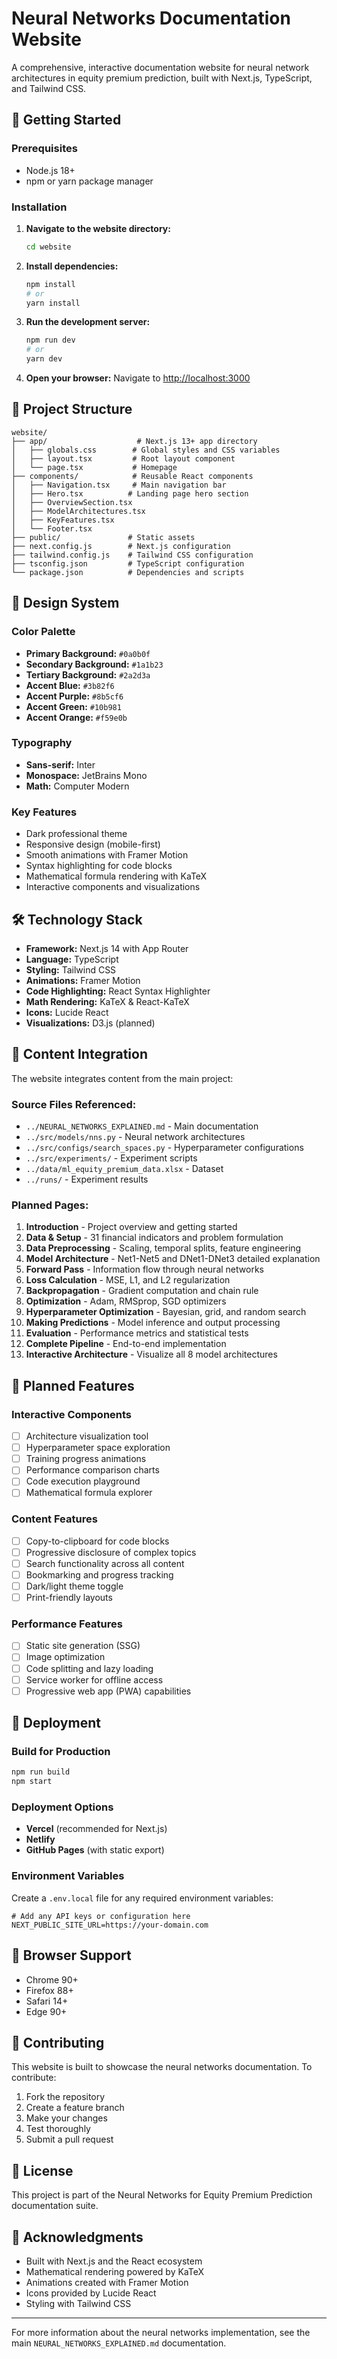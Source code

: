 # Neural Networks Documentation Website

A comprehensive, interactive documentation website for neural network architectures in equity premium prediction, built with Next.js, TypeScript, and Tailwind CSS.

## 🚀 Getting Started

### Prerequisites

- Node.js 18+ 
- npm or yarn package manager

### Installation

1. **Navigate to the website directory:**
   ```bash
   cd website
   ```

2. **Install dependencies:**
   ```bash
   npm install
   # or
   yarn install
   ```

3. **Run the development server:**
   ```bash
   npm run dev
   # or
   yarn dev
   ```

4. **Open your browser:**
   Navigate to [http://localhost:3000](http://localhost:3000)

## 📁 Project Structure

```
website/
├── app/                    # Next.js 13+ app directory
│   ├── globals.css        # Global styles and CSS variables
│   ├── layout.tsx         # Root layout component
│   └── page.tsx           # Homepage
├── components/            # Reusable React components
│   ├── Navigation.tsx     # Main navigation bar
│   ├── Hero.tsx          # Landing page hero section
│   ├── OverviewSection.tsx
│   ├── ModelArchitectures.tsx
│   ├── KeyFeatures.tsx
│   └── Footer.tsx
├── public/               # Static assets
├── next.config.js        # Next.js configuration
├── tailwind.config.js    # Tailwind CSS configuration
├── tsconfig.json         # TypeScript configuration
└── package.json          # Dependencies and scripts
```

## 🎨 Design System

### Color Palette
- **Primary Background:** `#0a0b0f`
- **Secondary Background:** `#1a1b23`
- **Tertiary Background:** `#2a2d3a`
- **Accent Blue:** `#3b82f6`
- **Accent Purple:** `#8b5cf6`
- **Accent Green:** `#10b981`
- **Accent Orange:** `#f59e0b`

### Typography
- **Sans-serif:** Inter
- **Monospace:** JetBrains Mono
- **Math:** Computer Modern

### Key Features
- Dark professional theme
- Responsive design (mobile-first)
- Smooth animations with Framer Motion
- Syntax highlighting for code blocks
- Mathematical formula rendering with KaTeX
- Interactive components and visualizations

## 🛠 Technology Stack

- **Framework:** Next.js 14 with App Router
- **Language:** TypeScript
- **Styling:** Tailwind CSS
- **Animations:** Framer Motion
- **Code Highlighting:** React Syntax Highlighter
- **Math Rendering:** KaTeX & React-KaTeX
- **Icons:** Lucide React
- **Visualizations:** D3.js (planned)

## 📝 Content Integration

The website integrates content from the main project:

### Source Files Referenced:
- `../NEURAL_NETWORKS_EXPLAINED.md` - Main documentation
- `../src/models/nns.py` - Neural network architectures
- `../src/configs/search_spaces.py` - Hyperparameter configurations
- `../src/experiments/` - Experiment scripts
- `../data/ml_equity_premium_data.xlsx` - Dataset
- `../runs/` - Experiment results

### Planned Pages:
1. **Introduction** - Project overview and getting started
2. **Data & Setup** - 31 financial indicators and problem formulation
3. **Data Preprocessing** - Scaling, temporal splits, feature engineering
4. **Model Architecture** - Net1-Net5 and DNet1-DNet3 detailed explanation
5. **Forward Pass** - Information flow through neural networks
6. **Loss Calculation** - MSE, L1, and L2 regularization
7. **Backpropagation** - Gradient computation and chain rule
8. **Optimization** - Adam, RMSprop, SGD optimizers
9. **Hyperparameter Optimization** - Bayesian, grid, and random search
10. **Making Predictions** - Model inference and output processing
11. **Evaluation** - Performance metrics and statistical tests
12. **Complete Pipeline** - End-to-end implementation
13. **Interactive Architecture** - Visualize all 8 model architectures

## 🎯 Planned Features

### Interactive Components
- [ ] Architecture visualization tool
- [ ] Hyperparameter space exploration
- [ ] Training progress animations
- [ ] Performance comparison charts
- [ ] Code execution playground
- [ ] Mathematical formula explorer

### Content Features
- [ ] Copy-to-clipboard for code blocks
- [ ] Progressive disclosure of complex topics
- [ ] Search functionality across all content
- [ ] Bookmarking and progress tracking
- [ ] Dark/light theme toggle
- [ ] Print-friendly layouts

### Performance Features
- [ ] Static site generation (SSG)
- [ ] Image optimization
- [ ] Code splitting and lazy loading
- [ ] Service worker for offline access
- [ ] Progressive web app (PWA) capabilities

## 🚢 Deployment

### Build for Production
```bash
npm run build
npm start
```

### Deployment Options
- **Vercel** (recommended for Next.js)
- **Netlify**
- **GitHub Pages** (with static export)

### Environment Variables
Create a `.env.local` file for any required environment variables:
```
# Add any API keys or configuration here
NEXT_PUBLIC_SITE_URL=https://your-domain.com
```

## 📱 Browser Support

- Chrome 90+
- Firefox 88+
- Safari 14+
- Edge 90+

## 🤝 Contributing

This website is built to showcase the neural networks documentation. To contribute:

1. Fork the repository
2. Create a feature branch
3. Make your changes
4. Test thoroughly
5. Submit a pull request

## 📄 License

This project is part of the Neural Networks for Equity Premium Prediction documentation suite.

## 🙏 Acknowledgments

- Built with Next.js and the React ecosystem
- Mathematical rendering powered by KaTeX
- Animations created with Framer Motion
- Icons provided by Lucide React
- Styling with Tailwind CSS

---

For more information about the neural networks implementation, see the main `NEURAL_NETWORKS_EXPLAINED.md` documentation.
